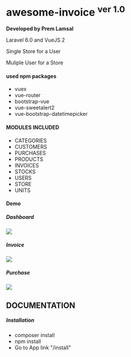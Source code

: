 <h1>awesome-invoice <sup>ver 1.0</sup> </h1>

<b>Developed by Prem Lamsal</b>
<p>Laravel 6.0 and VueJS 2</p>

<p>Single Store for a User</p>
<p>Muliple User for a Store</p>

<h4>used npm packages</h4>
<ul>
	<li>vuex</li>
	<li>vue-router</li>
	<li>bootstrap-vue</li>
	<li>vue-sweetalert2</li>
	<li>vue-bootstrap-datetimepicker</li>
</ul>


<h4>MODULES INCLUDED</h4>
<ul>
	<li>CATEGORIES</li>
	<li>CUSTOMERS</li>
	<li>PURCHASES</li>
	<li>PRODUCTS</li>
	<li>INVOICES</li>
	<li>STOCKS</li>
	<li>USERS</li>
	<li>STORE</li>
	<li>UNITS</li>
</ul>
<h4>Demo</h4>
<h5>Dashboard</h5>
<img src="https://premlamsal.github.io/projects/awesome-invoice/images/demos/one.png">
<h5>Invoice</h5>
<img src="https://premlamsal.github.io/projects/awesome-invoice/images/demos/two.PNG">
<h5>Purchase</h5>
<img src="https://premlamsal.github.io/projects/awesome-invoice/images/demos/three.PNG">

<h2>DOCUMENTATION</h2>
<h5>Installation</h5>
<ul>
	<li>composer install</li>
	<li>npm install</li>
	<li>Go to App link "/install"</li>
</ul>
